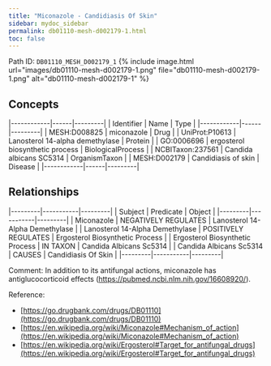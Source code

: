 ```yaml
---
title: "Miconazole - Candidiasis Of Skin"
sidebar: mydoc_sidebar
permalink: db01110-mesh-d002179-1.html
toc: false 
---
```



Path ID: `DB01110_MESH_D002179_1`
{% include image.html url="images/db01110-mesh-d002179-1.png" file="db01110-mesh-d002179-1.png" alt="db01110-mesh-d002179-1" %}

## Concepts

|------------|------|---------|
| Identifier | Name | Type    |
|------------|------|---------|
| MESH:D008825 | miconazole | Drug |
| UniProt:P10613 | Lanosterol 14-alpha demethylase | Protein |
| GO:0006696 | ergosterol biosynthetic process | BiologicalProcess |
| NCBITaxon:237561 | Candida albicans SC5314 | OrganismTaxon |
| MESH:D002179 | Candidiasis of skin | Disease |
|------------|------|---------|

## Relationships

|---------|-----------|---------|
| Subject | Predicate | Object  |
|---------|-----------|---------|
| Miconazole | NEGATIVELY REGULATES | Lanosterol 14-Alpha Demethylase |
| Lanosterol 14-Alpha Demethylase | POSITIVELY REGULATES | Ergosterol Biosynthetic Process |
| Ergosterol Biosynthetic Process | IN TAXON | Candida Albicans Sc5314 |
| Candida Albicans Sc5314 | CAUSES | Candidiasis Of Skin |
|---------|-----------|---------|

Comment: In addition to its antifungal actions, miconazole has antiglucocorticoid effects (https://pubmed.ncbi.nlm.nih.gov/16608920/).

Reference: 
  - [https://go.drugbank.com/drugs/DB01110](https://go.drugbank.com/drugs/DB01110)
  - [https://en.wikipedia.org/wiki/Miconazole#Mechanism_of_action](https://en.wikipedia.org/wiki/Miconazole#Mechanism_of_action)
  - [https://en.wikipedia.org/wiki/Ergosterol#Target_for_antifungal_drugs](https://en.wikipedia.org/wiki/Ergosterol#Target_for_antifungal_drugs)
